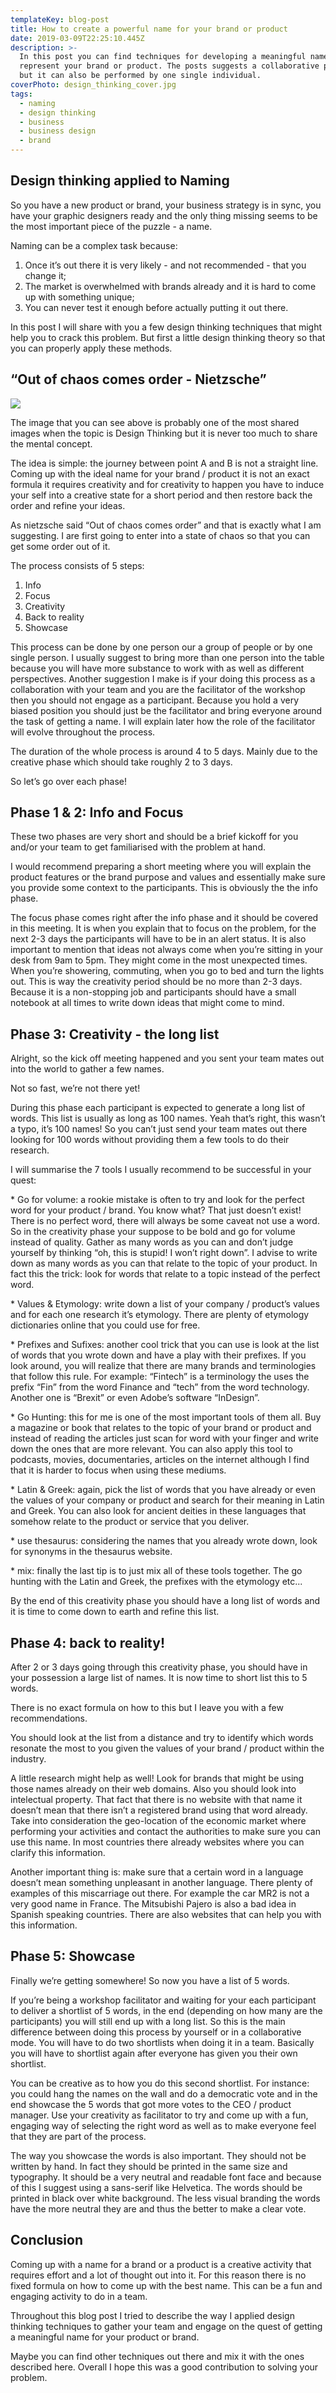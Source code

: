 ```yaml
---
templateKey: blog-post
title: How to create a powerful name for your brand or product
date: 2019-03-09T22:25:10.445Z
description: >-
  In this post you can find techniques for developing a meaningful name to
  represent your brand or product. The posts suggests a collaborative process
  but it can also be performed by one single individual.
coverPhoto: design_thinking_cover.jpg
tags:
  - naming
  - design thinking
  - business
  - business design
  - brand
---
```

## Design thinking applied to Naming

So you have a new product or brand, your business strategy is in sync, you have your graphic designers ready and the only thing missing seems to be the most important piece of the puzzle - a name.

Naming can be a complex task because:

1. Once it’s out there it is very likely - and not recommended - that you change it;
2. The market is overwhelmed with brands already and it is hard to come up with something unique;
3. You can never test it enough before actually putting it out there.

In this post I will share with you a few design thinking techniques that might help you to crack this problem. But first a little design thinking theory so that you can properly apply these methods.

## “Out of chaos comes order - Nietzsche”

![](/img/screenshot-2019-03-09-at-22.24.58.png)

The image that you can see above is probably one of the most shared images when the topic is Design Thinking but it is never too much to share the mental concept.

The idea is simple: the journey between point A and B is not a straight line. Coming up with the ideal name for your brand / product it is not an exact formula it requires creativity and for creativity to happen you have to induce your self into a creative state for a short period and then restore back the order and refine your ideas.

As nietzsche said “Out of chaos comes order” and that is exactly what I am suggesting. I are first going to enter into a state of chaos so that you can get some order out of it.

The process consists of 5 steps:

1. Info
2. Focus
3. Creativity
4. Back to reality 
5. Showcase

This process can be done by one person our a group of people or by one single person. I usually suggest to bring more than one person into the table because you will have more substance to work with as well as different perspectives. Another suggestion I make is if your doing this process as a collaboration with your team and you are the facilitator of the workshop then you should not engage as a participant. Because you hold a very biased position you should just be the facilitator and bring everyone around the task of getting a name. I will explain later how the role of the facilitator will evolve throughout the process.

The duration of the whole process is around 4 to 5 days. Mainly due to the creative phase which should take roughly 2 to 3 days.

So let’s go over each phase!

## Phase 1 & 2: Info and Focus

These two phases are very short and should be a brief kickoff for you and/or your team to get familiarised with the problem at hand.

I would recommend preparing a short meeting where you will explain the product features or the brand purpose and values and essentially make sure you provide some context to the participants. This is obviously the the info phase.

The focus phase comes right after the info phase and it should be covered in this meeting. It is when you explain that to focus on the problem, for the next 2-3 days the participants will have to be in an alert status. It is also important to mention that ideas not always come when you’re sitting in your desk from 9am to 5pm. They might come in the most unexpected times. When you’re showering, commuting, when you go to bed and turn the lights out. This is way the creativity period should be no more than 2-3 days. Because it is a non-stopping job and participants should have a small notebook at all times to write down ideas that might come to mind.

## Phase 3: Creativity - the long list

Alright, so the kick off meeting happened and you sent your team mates out into the world to gather a few names.

Not so fast, we’re not there yet!

During this phase each participant is expected to generate a long list of words. This list is usually as long as 100 names. Yeah that’s right, this wasn’t a typo, it’s 100 names! So you can’t just send your team mates out there looking for 100 words without providing them a few tools to do their research.

I will summarise the 7 tools I usually recommend to be successful in your quest:

\* Go for volume: a rookie mistake is often to try and look for the perfect word for your product / brand. You know what? That just doesn’t exist! There is no perfect word, there will always be some caveat not use a word. So in the creativity phase your suppose to be bold and go for volume instead of quality. Gather as many words as you can and don’t judge yourself by thinking “oh, this is stupid! I won’t right down”. I advise to write down as many words as you can that relate to the topic of your product. In fact this the trick: look for words that relate to a topic instead of the perfect word.

\* Values & Etymology: write down a list of your company / product’s values and for each one research it’s etymology. There are plenty of etymology dictionaries online that you could use for free.

\* Prefixes and Sufixes: another cool trick that you can use is look at the list of words that you wrote down and have a play with their prefixes. If you look around, you will realize that there are many brands and terminologies that follow this rule. For example: “Fintech” is a terminology the uses the prefix “Fin” from the word Finance and “tech” from the word technology. Another one is “Brexit” or even Adobe’s software “InDesign”.

\* Go Hunting: this for me is one of the most important tools of them all. Buy a magazine or book that relates to the topic of your brand or product and instead of reading the articles just scan for word with your finger and write down the ones that are more relevant. You can also apply this tool to podcasts, movies, documentaries, articles on the internet although I find that it is harder to focus when using these mediums.

\* Latin & Greek: again, pick the list of words that you have already or even the values of your company or product and search for their meaning in Latin and Greek. You can also look for ancient deities in these languages that somehow relate to the product or service that you deliver.

\* use thesaurus: considering the names that you already wrote down, look for synonyms in the thesaurus website.

\* mix: finally the last tip is to just mix all of these tools together. The go hunting with the Latin and Greek, the prefixes with the etymology etc...

By the end of this creativity phase you should have a long list of words and it is time to come down to earth and refine this list.

## Phase 4: back to reality!

After 2 or 3 days going through this creativity phase, you should have in your possession a large list of names. It is now time to short list this to 5 words.

There is no exact formula on how to this but I leave you with a few recommendations.

You should look at the list from a distance and try to identify which words resonate the most to you given the values of your brand / product within the industry.

A little research might help as well! Look for brands that might be using those names already on their web domains. Also you should look into intelectual property. That fact that there is no website with that name it doesn’t mean that there isn’t a registered brand using that word already. Take into consideration the geo-location of the economic market where performing your activities and contact the authorities to make sure you can use this name. In most countries there already websites where you can clarify this information.

Another important thing is: make sure that a certain word in a language doesn’t mean something unpleasant in another language. There plenty of examples of this miscarriage out there. For example the car MR2 is not a very good name in France. The Mitsubishi Pajero is also a bad idea in Spanish speaking countries. There are also websites that can help you with this information.

## Phase 5: Showcase

Finally we’re getting somewhere! So now you have a list of 5 words. 

If you’re being a workshop facilitator and waiting for your each participant to deliver a shortlist of 5 words, in the end (depending on how many are the participants) you will still end up with a long list. So this is the main difference between doing this process by yourself or in a collaborative mode. You will have to do two shortlists when doing it in a team. Basically you will have to shortlist again after everyone has given you their own shortlist.

You can be creative as to how you do this second shortlist. For instance: you could hang the names on the wall and do a democratic vote and in the end showcase the 5 words that got more votes to the CEO / product manager. Use your creativity as facilitator to try and come up with a fun, engaging way of selecting the right word as well as to make everyone feel that they are part of the process.

The way you showcase the words is also important. They should not be written by hand. In fact they should be printed in the same size and typography. It should be a very neutral and readable font face and because of this I suggest using a sans-serif like Helvetica. The words should be printed in black over white background. The less visual branding the words have the more neutral they are and thus the better to make a clear vote.

## Conclusion

Coming up with a name for a brand or a product is a creative activity that requires effort and a lot of thought out into it. For this reason there is no fixed formula on how to come up with the best name. This can be a fun and engaging activity to do in a team.

Throughout this blog post I tried to describe the way I applied design thinking techniques to gather your team and engage on the quest of getting a meaningful name for your product or brand.

Maybe you can find other techniques out there and mix it with the ones described here. Overall I hope this was a good contribution to solving your problem.
